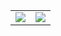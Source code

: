 <table>
  <tr>
    <td><img src="https://github.com/tahadarwesh1/swiftUi/assets/58812384/ee1becf4-7923-4eb2-a85b-8cc05dfbbba5"</td>
    <td><img src="https://github.com/tahadarwesh1/swiftUi/assets/58812384/81232ac4-7273-4361-b346-d64ae9d6e85e"</td>
  </tr>
</table>
